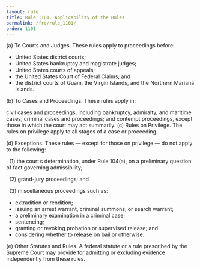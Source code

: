 ```yaml
---
layout: rule
title: Rule 1101. Applicability of the Rules
permalink: /fre/rule_1101/
order: 1101
---
```


(a) To Courts and Judges. These rules apply to proceedings before:


* United States district courts;
* United States bankruptcy and magistrate judges;
* United States courts of appeals;
* the United States Court of Federal Claims; and
* the district courts of Guam, the Virgin Islands, and the Northern Mariana Islands.


(b) To Cases and Proceedings. These rules apply in:


civil cases and proceedings, including bankruptcy, admiralty, and maritime cases;
criminal cases and proceedings; and
contempt proceedings, except those in which the court may act summarily.
(c) Rules on Privilege. The rules on privilege apply to all stages of a case or proceeding.


(d) Exceptions. These rules — except for those on privilege — do not apply to the following:


&nbsp;&nbsp;(1) the court’s determination, under Rule 104(a), on a preliminary question of fact governing admissibility;


&nbsp;&nbsp;(2) grand-jury proceedings; and


&nbsp;&nbsp;(3) miscellaneous proceedings such as:


* extradition or rendition;
* issuing an arrest warrant, criminal summons, or search warrant;
* a preliminary examination in a criminal case;
* sentencing;
* granting or revoking probation or supervised release; and
* considering whether to release on bail or otherwise.


(e) Other Statutes and Rules. A federal statute or a rule prescribed by the Supreme Court may provide for admitting or excluding evidence independently from these rules.

